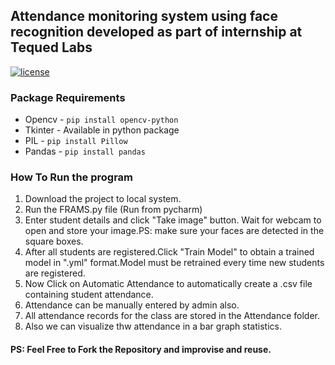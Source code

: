 ## Attendance monitoring system using face recognition developed as part of internship at Tequed Labs
[![license](https://img.shields.io/github/license/DAVFoundation/captain-n3m0.svg?style=flat-square)](https://github.com/AshwinRameshP/AttendanceSystem_FaceRecognition/blob/master/LICENSE)

### Package Requirements
- Opencv -  `pip install opencv-python`
- Tkinter - Available in python package
- PIL  - `pip install Pillow`
- Pandas - `pip install pandas`

### How To Run the program
1. Download the project to local system.
2. Run the FRAMS.py file (Run from pycharm)
3. Enter student details and click "Take image" button.
   Wait for webcam to open and store your image.PS: make sure your faces are detected in the square boxes.
4. After all students are registered.Click "Train Model" to obtain a trained model in ".yml" format.Model must be retrained every time new students are registered.
5. Now Click on Automatic Attendance to automatically create a .csv file containing student attendance.
6. Attendance can be manually entered by admin also.
7. All attendance records for the class are stored in the Attendance folder.
8. Also we can visualize thw attendance in a bar graph statistics.

#### PS: Feel Free to Fork the Repository and improvise and reuse.

